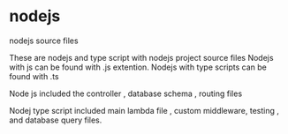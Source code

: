 # nodejs
nodejs source files

These are nodejs and type script with nodejs project source files
Nodejs with js can be found with .js extention.
Nodejs with type scripts can be found with .ts

Node js included the controller , database schema , routing files

Nodej type script included main lambda file , custom middleware, testing , and database query files.

